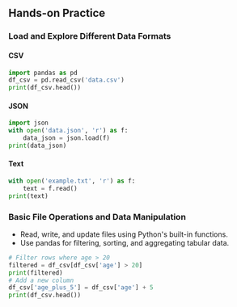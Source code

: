 ## Hands-on Practice

### Load and Explore Different Data Formats
#### CSV
```python
import pandas as pd
df_csv = pd.read_csv('data.csv')
print(df_csv.head())
```
#### JSON
```python
import json
with open('data.json', 'r') as f:
    data_json = json.load(f)
print(data_json)
```
#### Text
```python
with open('example.txt', 'r') as f:
    text = f.read()
print(text)
```

### Basic File Operations and Data Manipulation
- Read, write, and update files using Python's built-in functions.
- Use pandas for filtering, sorting, and aggregating tabular data.
```python
# Filter rows where age > 20
filtered = df_csv[df_csv['age'] > 20]
print(filtered)
# Add a new column
df_csv['age_plus_5'] = df_csv['age'] + 5
print(df_csv.head())
```
